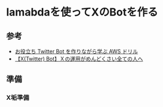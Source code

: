 # lamabdaを使ってXのBotを作る

## 参考
- [お役立ち Twitter Bot を作りながら学ぶ AWS ドリル](https://aws.amazon.com/jp/builders-flash/202201/aws-drill-twitter-bot-1/?awsf.filter-name=*all)
- [【X(Twitter) Bot】Ｘの運用がめんどくさい全ての人へ](https://zenn.dev/enterrocken/articles/e6ae6ddcc121d8)

## 準備

### X垢準備
